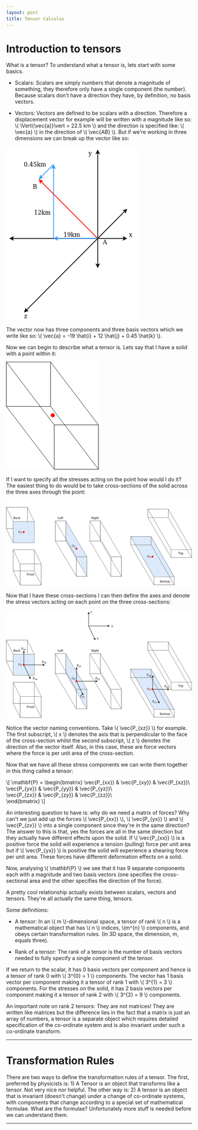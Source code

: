 ```yaml
---
layout: post
title: Tensor Calculus
---
```


# Introduction to tensors

What is a tensor? To understand what a tensor is, lets start with some basics. 

* Scalars:
    Scalars are simply numbers that denote a magnitude of something, they therefore only have a single component (the number). Because scalars don't have a direction they have, by definition, no basis vectors.

* Vectors:
    Vectors are defined to be scalars with a direction. Therefore a displacement vector for example will be written with a magnitude like so: \\( \Vert{\vec{a}}\vert = 22.5 km \\) and the direction is specified like: \\( \vec{a} \\) in the direction of \\( \vec{AB} \\). But if we're working in three dimensions we can break up the vector like so:

<img src="https://github.com/RoccoLuiz/roccoluiz.github.io/raw/master/images/3dvector.png">

The vector now has three components and three basis vectors which we write like so: \\( \vec{a} = -19 \hat{i} + 12 \hat{j} + 0.45 \hat{k} \\).

Now we can begin to describe what a tensor is. Lets say that I have a solid with a point within it:

<img src="https://github.com/RoccoLuiz/roccoluiz.github.io/raw/master/images/pointinsolid.png">

If I want to specify all the stresses acting on the point how would I do it? The easiest thing to do would be to take cross-sections of the solid across the three axes through the point:

<img src="https://github.com/RoccoLuiz/roccoluiz.github.io/raw/master/images/crosssections.png">

Now that I have these cross-sections I can then define the axes and denote the stress vectors acting on each point on the three cross-sections:

<img src="https://github.com/RoccoLuiz/roccoluiz.github.io/raw/master/images/crosssectionswithvectors.png">

Notice the vector naming conventions. Take \\( \vec{P_{xz}} \\) for example. The first subscript, \\( x \\) denotes the axis that is perpendicular to the face of the cross-section whilst the second subscript, \\( z \\) denotes the direction of the vector itself. Also, in this case, these are force vectors where the force is per unit area of the cross-section.

Now that we have all these stress components we can write them together in this thing called a tensor:

\\[ \mathbf{P} = 
    \begin{bmatrix}
    \vec{P_{xx}} & \vec{P_{xy}} & \vec{P_{xz}}\\\
    \vec{P_{yx}} & \vec{P_{yy}} & \vec{P_{yz}}\\\
    \vec{P_{zx}} & \vec{P_{zy}} & \vec{P_{zz}}\\\
    \end{bmatrix}
\\]

An interesting question to have is: why do we need a matrix of forces? Why can't we just add up the forces \\( \vec{P_{xx}} \\), \\( \vec{P_{yx}} \\) and \\( \vec{P_{zx}} \\) into a single component since they're in the same direction? The answer to this is that, yes the forces are all in the same direction but they actually have different effects upon the solid. If \\( \vec{P_{xx}} \\) is a positive force the solid will experience a tension (pulling) force per unit area but if \\( \vec{P_{yx}} \\) is positive the solid will experience a shearing force per unit area. These forces have different deformation effects on a solid.

Now, analysing \\( \mathbf{P} \\) we see that it has 9 separate components each with a magnitude and two basis vectors (one specifies the cross-sectional area and the other specifies the direction of the force).

A pretty cool relationship actually exists between scalars, vectors and tensors. They're all actually the same thing, tensors.

Some definitions:

* A tensor: 
    In an \\( m \\)-dimensional space, a tensor of rank \\( n \\) is a mathematical object that has \\( n \\) indices, \\(m^{n} \\) components, and obeys certain transformation rules. (In 3D space, the dimension, m, equals three).

* Rank of a tensor:
    The rank of a tensor is the number of basis vectors needed to fully specify a single component of the tensor.

If we return to the scalar, it has 0 basis vectors per component and hence is a tensor of rank 0 with \\( 3^{0} = 1 \\) components. The vector has 1 basis vector per component making it a tensor of rank 1 with \\( 3^{1} = 3 \\) components. For the stresses on the solid, it has 2 basis vectors per component making it a tensor of rank 2 with \\( 3^{2} = 9 \\) components. 

An important note on rank 2 tensors: They are not matrices! 
They are written like matrices but the difference lies in the fact that a matrix is just an array of numbers, a tensor is a separate object which requires detailed specification of the co-ordinate system and is also invariant under such a co-ordinate transform.

---

# Transformation Rules

There are two ways to define the transformation rules of a tensor. The first, preferred by physicists is:
    1) A Tensor is an object that transforms like a tensor.
Not very nice nor helpful. The other way is:
    2) A tensor is an object that is invariant (doesn't change) under a change of co-ordinate systems, with components that change according to a special set of mathematical formulae.
What are the formulae? Unfortunately more stuff is needed before we can understand them.

---
